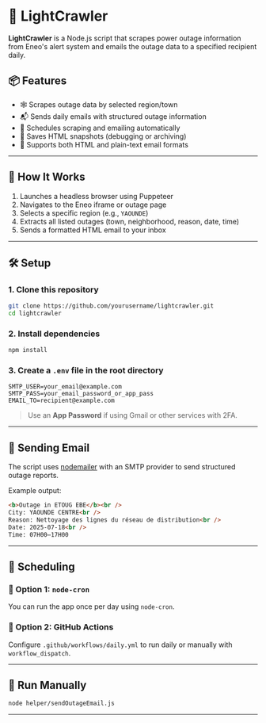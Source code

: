 # 🔌 LightCrawler

**LightCrawler** is a Node.js script that scrapes power outage information from Eneo's alert system and emails the outage data to a specified recipient daily.

## 📦 Features

- 🕸 Scrapes outage data by selected region/town
- 📬 Sends daily emails with structured outage information
- 🔄 Schedules scraping and emailing automatically
- 📁 Saves HTML snapshots (debugging or archiving)
- 🧪 Supports both HTML and plain-text email formats

---

## 🚀 How It Works

1. Launches a headless browser using Puppeteer
2. Navigates to the Eneo iframe or outage page
3. Selects a specific region (e.g., `YAOUNDE`)
4. Extracts all listed outages (town, neighborhood, reason, date, time)
5. Sends a formatted HTML email to your inbox

---

## 🛠 Setup

### 1. Clone this repository

```bash
git clone https://github.com/yourusername/lightcrawler.git
cd lightcrawler
```

### 2. Install dependencies

```bash
npm install
```

### 3. Create a `.env` file in the root directory

```env
SMTP_USER=your_email@example.com
SMTP_PASS=your_email_password_or_app_pass
EMAIL_TO=recipient@example.com

```

> Use an **App Password** if using Gmail or other services with 2FA.

---

## 📧 Sending Email

The script uses [nodemailer](https://nodemailer.com/about/) with an SMTP provider to send structured outage reports.

Example output:

```html
<b>Outage in ETOUG EBE</b><br />
City: YAOUNDE CENTRE<br />
Reason: Nettoyage des lignes du réseau de distribution<br />
Date: 2025-07-18<br />
Time: 07H00–17H00
```

---

## 📅 Scheduling

### 🔁 Option 1: `node-cron`

You can run the app once per day using `node-cron`.

### 🔁 Option 2: GitHub Actions

Configure `.github/workflows/daily.yml` to run daily or manually with `workflow_dispatch`.

---

## 🧪 Run Manually

```bash
node helper/sendOutageEmail.js
```

---
